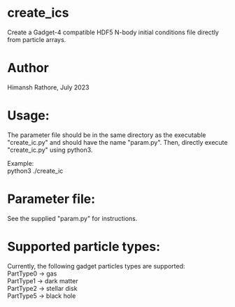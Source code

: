 # create_ics
Create a Gadget-4 compatible HDF5 N-body initial conditions file directly from particle arrays.

# Author
Himansh Rathore, July 2023

# Usage:
The parameter file should be in the same directory as the executable "create_ic.py" and should have the name "param.py". Then, directly execute "create_ic.py" using python3.

Example:
<br>
python3 ./create_ic

# Parameter file:
See the supplied "param.py" for instructions.

# Supported particle types:
Currently, the following gadget particles types are supported: <br>
PartType0 -> gas <br>
PartType1 -> dark matter <br>
PartType2 -> stellar disk <br>
PartType5 -> black hole <br> 
